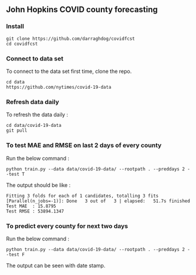 ## John Hopkins COVID county forecasting

### Install
```
git clone https://github.com/darraghdog/covidfcst
cd covidfcst
```

### Connect to data set

To connect to the data set first time, clone the repo.   
```
cd data
https://github.com/nytimes/covid-19-data
```

### Refresh data daily
To refresh the data daily :   

```
cd data/covid-19-data
git pull
```

### To test MAE and RMSE on last 2 days of every county

Run the below command :  
```
python train.py --data data/covid-19-data/ --rootpath . --preddays 2 --test T
```

The output should be like :  
```
Fitting 3 folds for each of 1 candidates, totalling 3 fits
[Parallel(n_jobs=-1)]: Done   3 out of   3 | elapsed:   51.7s finished
Test MAE  : 15.8795
Test RMSE : 53894.1347
```

### To predict every county for next two days

Run the below command :  
```
python train.py --data data/covid-19-data/ --rootpath . --preddays 2 --test F
```
The output can be seen with date stamp.
